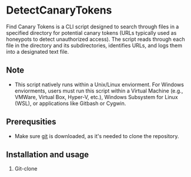 # DetectCanaryTokens
Find Canary Tokens is a CLI script designed to search through files in a specified directory for potential canary tokens (URLs typically used as honeypots to detect unauthorized access). The script reads through each file in the directory and its subdirectories, identifies URLs, and logs them into a designated text file.

## Note

* This script natively runs within a Unix/Linux enviorment. For Windows enviorments, users must run this script within a Virtual Machine (e.g., VMWare, Virtual Box, Hyper-V, etc.), Windows Subsystem for Linux (WSL), or applications like Gitbash or Cygwin.

## Prerequsities
* Make sure [git](https://git-scm.com/downloads) is downloaded, as it's needed to clone the repository.

## Installation and usage

 1. Git-clone 










 
